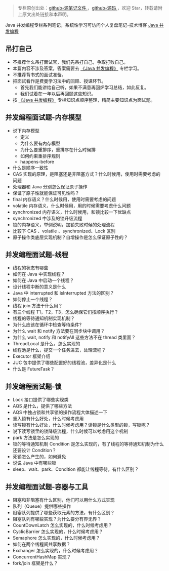 > 专栏原创出处：[github-源笔记文件 ](https://github.com/GourdErwa/review-notes/tree/master/language/java-concurrency) ，[github-源码 ](https://github.com/GourdErwa/java-advanced/tree/master/java-concurrency)，欢迎 Star，转载请附上原文出处链接和本声明。

Java 并发编程专栏系列笔记，系统性学习可访问个人复盘笔记-技术博客 [Java 并发编程 ](https://review-notes.top/language/java-concurrency/)

## 吊打自己
- 不推荐什么吊打面试官，我们先吊打自己，争取打败自己。
- 本篇内容不涉及答案，答案需要去 [《Java 并发编程》](https://review-notes.top/language/java-concurrency/) 专栏学习。
- 不推荐背书式的面试准备。
- 把面试看作是费曼学习法中的回顾、授课环节。
    - 首先我们能讲给自己听，如果不满意再回炉学习总结，如此反复。
    - 我们试着在一年以后再回顾这些知识。
- 按 [《Java 并发编程》](https://review-notes.top/language/java-concurrency/) 专栏知识点顺序整理，精简主要知识点为面试题。

## 并发编程面试题-内存模型
- 说下内存模型
    - 定义
    - 为什么要有内存模型
    - 为什么要重排序，重排序在什么时候排
    - 如何约束重排序规则
    - happens-before
- 什么是顺序一致性
- CAS 实现的原理，是阻塞还是非阻塞方式？什么时候用，使用时需要考虑的问题
- 处理器和 Java 分别怎么保证原子操作
- 保证了原子性就能保证可见性吗？
- final 内存语义？什么时候用，使用时需要考虑的问题
- volatile 内存语义，什么时候用，用的时候需要考虑什么问题
- synchronized 内存语义，什么时候用，和锁比较一下优缺点
- synchronized 中涉及的锁升级流程
- 锁的内存语义，举例说明，加锁失败时候的处理流程
- 比较下 CAS 、volatile 、synchronized、Lock 区别
- 原子操作类底层实现机制？自增操作是怎么保证原子性的？

## 并发编程面试题-线程
- 线程的状态有哪些
- 如何在 Java 中实现线程？
- 如何在 Java 中启动一个线程？
- 设计线程中断的意义是什么
- Java 中 interrupted 和 isInterrupted 方法的区别？
- 如何停止一个线程？
- 线程 join 方法干什么用？
- 有三个线程 T1，T2，T3，怎么确保它们按顺序执行？
- 线程的等待通知机制实现机制？
- 为什么应该在循环中检查等待条件?
- 为什么 wait 和 notify 方法要在同步块中调用？
- 为什么 wait, notify 和 notifyAll 这些方法不在 thread 类里面？
- ThreadLocal 是什么，怎么实现的
- 线程池是什么，提交一个任务进去，处理流程？
- Executor 框架介绍
- JUC 包中提供了哪些配置好的线程池，差异化是什么
- 什么是 FutureTask？

## 并发编程面试题-锁
- Lock 接口提供了哪些实现类
- AQS 是什么，提供了哪些方法
- AQS 中独占锁和共享锁的操作流程大体描述一下
- 重入锁有什么好处，什么时候考虑用
- 读写锁有什么好处，什么时候考虑用？读锁是什么类型的锁，写锁呢？
- 说下读写锁里的锁降级流程，什么时候可以考虑用这个机制
- park 方法是怎么实现的
- 锁的等待通知机制 Condition 是怎么实现的，有了线程的等待通知机制为什么还要设计 Condition？
- 死锁怎么产生的，如何避免
- 说说 Java 中有哪些锁
- sleep、wait、park、Condition 都能让线程等待，有什么区别？

## 并发编程面试题-容器与工具
- 阻塞和非阻塞有什么区别，他们可以用什么方式实现
- 队列（Queue）提供哪些操作
- 阻塞队列提供了哪些获取元素的方法，有什么区别？
- 阻塞队列有哪些实现？为什么要分有界无界？
- CountDownLatch 怎么实现的，什么时候考虑用？
- CyclicBarrier 怎么实现的，什么时候考虑用？
- Semaphore 怎么实现的，什么时候考虑用？
- 如何在两个线程间共享数据？
- Exchanger 怎么实现的，什么时候考虑用？
- ConcurrentHashMap 实现？
- fork/join 框架是什么？